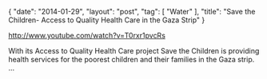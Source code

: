 {
   "date": "2014-01-29",
   "layout": "post",
   "tag": [
      "Water"
   ],
   "title": "Save the Children- Access to Quality Health Care in the Gaza Strip"
}

http://www.youtube.com/watch?v=T0rxr1pvcRs  

With its Access to Quality Health Care project Save the Children is providing health services for the poorest children and their families in the Gaza strip. ...